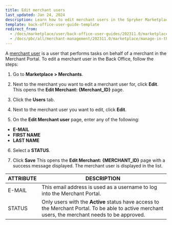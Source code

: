 ```yaml
---
title: Edit merchant users
last_updated: Jan 24, 2024
description: Learn how to edit merchant users in the Spryker Marketplace Back Office for your Spryker B2B projects.
template: back-office-user-guide-template
redirect_from:
  - /docs/marketplace/user/back-office-user-guides/202311.0/marketplace/merchants/managing-merchant-users.html
  - /docs/pbc/all/merchant-management/202311.0/marketplace/manage-in-the-back-office/manage-merchant-users.html
---
```


A [merchant user](/docs/pbc/all/merchant-management/{{page.version}}/marketplace/marketplace-merchant-feature-overview/merchant-users-overview.html) is a user that performs tasks on behalf of a merchant in the Merchant Portal. To edit a merchant user in the Back Office, follow the steps:

1. Go to **Marketplace&nbsp;<span aria-label="and then">></span> Merchants**.

2. Next to the merchant you want to edit a merchant user for, click **Edit**.
    This opens the **Edit Merchant: {Merchant_ID}** page.

3. Click the **Users** tab.

4. Next to the merchant user you want to edit, click **Edit**.

5. On the **Edit Merchant user** page, enter any of the following:
* **E-MAIL**
* **FIRST NAME**
* **LAST NAME**

6. Select a **STATUS**.

7. Click **Save**
    This opens the **Edit Merchant: {MERCHANT_ID}** page with a success message displayed. The merchant user is displayed in the list.

| ATTRIBUTE | DESCRIPTION |
|-|-|
| E-MAIL | This email address is used as a username to log into the Merchant Portal.  |
| STATUS | Only users with the **Active** status have access to the Merchant Portal. To be able to active merchant users, the merchant needs to be approved. |

